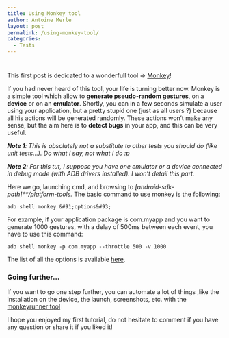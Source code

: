 ```yaml
---
title: Using Monkey tool
author: Antoine Merle
layout: post
permalink: /using-monkey-tool/
categories:
  - Tests
---
```

# 

This first post is dedicated to a wonderfull tool => [Monkey][1]!

 [1]: http://developer.android.com/tools/help/monkey.html "Monkey"

If you had never heard of this tool, your life is turning better now. Monkey is a simple tool which allow to **generate pseudo-random gestures**, on a **device** or on an **emulator**. Shortly, you can in a few seconds simulate a user using your application, but a pretty stupid one (just as all users ?) because all his actions will be generated randomly. These actions won’t make any sense, but the aim here is to **detect bugs** in your app, and this can be very useful.

***Note 1**: This is absolutely not a substitute to other tests you should do (like unit tests…). Do what I say, not what I do :p*

***Note 2**: For this tut, I suppose you have one emulator or a device connected in debug mode (with ADB drivers installed). I won’t detail this part.*

Here we go, launching cmd, and browsing to *[android-sdk-path]**/platform-tools.* The basic command to use monkey is the following:

    adb shell monkey &#91;options&#93;

For example, if your application package is com.myapp and you want to generate 1000 gestures, with a delay of 500ms between each event, you have to use this command:

    adb shell monkey -p com.myapp --throttle 500 -v 1000

The list of all the options is available [here][1].

### Going further…

If you want to go one step further, you can automate a lot of things ,like the installation on the device, the launch, screenshots, etc. with the [monkeyrunner tool][2]

 [2]: http://developer.android.com/tools/help/monkeyrunner_concepts.html "monkeyrunner"

I hope you enjoyed my first tutorial, do not hesitate to comment if you have any question or share it if you liked it!
